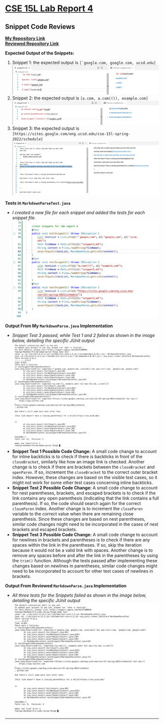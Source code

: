 # [CSE 15L Lab Report 4](https://yuming73.github.io/cse15l-lab-reports/lab-report-4-week-8.html)    
## Snippet Code Reviews    

**[My Repository Link](https://github.com/yuming73/markdown-parser.git)**   
**[Reviewed Repository Link](https://github.com/Sking56/markdown-parser.git)**   

**Expected Output of the Snippets:**    
1. Snippet 1: the expected output is ``[`google.com, google.com, ucsd.edu]``   
![expected output1](lab7-screenshot4.png)   
2. Snippet 2: the expected output is `[a.com, a.com(()), example.com]`   
![expected output2](lab7-screenshot5.png)   
3. Snippet 3: the expected output is `[https://sites.google.com/eng.ucsd.edu/cse-15l-spring-2022/schedule]`   
![expected output3](lab7-screenshot6.png)   

**Tests in `MarkdownParseTest.java`**   
* *I created a new file for each snippet and added the tests for each snippet file.*   
![snippet tests](lab7-screenshot2.png)   
    
**Output From My `MarkdownParse.java` Implementation**     
* *Snippet Test 3 passed, while Test 1 and 2 failed as shown in the image below, detailing the specific JUnit output*   
![my output](lab7-screenshot1.png)   
* **Snippet Test 1 Possible Code Change:** A small code change to account for inline backticks is to check if there is backticks in front of the `closeBracket`, similarly like how an image link is checked. Another change is to check if there are brackets between the `closeBracket` and `openParen`. If so, increment the `closeBracket` to the correct outer bracket index. However, these changes are based on the visible test cases, so it might not work for some other test cases concerning inline backticks.    
* **Snippet Test 2 Possible Code Change:** A small code change to account for nest parentheses, brackets, and escaped brackets is to check if the link contains any open parenthesis (indicating that the link contains a full parenthesis). If so, the code should search again for the correct `closeParen` index. Another change is to increment the `closeParen` variable to the correct value when there are remaining close parenthesis. Since these changes are based on nest parentheses, similar code changes might need to be incorporated in the cases of nest brackets and escaped brackets.     
* **Snippet Test 3 Possible Code Change:** A small code change to account for newlines in brackets and parentheses is to check if there are any spaces within the link in the parentheses. If so, skip the iteration because it would not be a valid link with spaces. Another change is to remove any spaces before and after the link in the parentheses by using the `trim()` function. Although the tests passed after implementing these changes based on newlines in parentheses, similar code changes might need to be incorporated to account for other test cases of newlines in brackets.   

**Output From Reviewed `MarkdownParse.java` Implementation**   
* *All three tests for the Snippets failed as shown in the image below, detailing the specific JUnit output*   
![reviewed output](lab7-screenshot3.png)   

---    